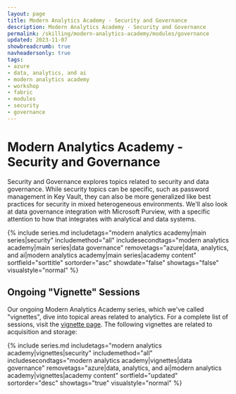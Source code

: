 ```yaml
---
layout: page
title: Modern Analytics Academy - Security and Governance
description: Modern Analytics Academy - Security and Governance
permalink: /skilling/modern-analytics-academy/modules/governance
updated: 2023-11-07
showbreadcrumb: true
navheadersonly: true
tags:
- azure
- data, analytics, and ai
- modern analytics academy
- workshop
- fabric
- modules
- security
- governance
---
```


# Modern Analytics Academy - Security and Governance

Security and Governance explores topics related to security and data governance. While security topics can be specific, such as password management in Key Vault, they can also be more generalized like best practices for security in mixed heterogeneous environments. We'll also look at data governance integration with Microsoft Purview, with a specific attention to how that integrates with analytical and data systems. 

{% include series.md 
    includetags="modern analytics academy|main series|security" includemethod="all" 
    includesecondtags="modern analytics academy|main series|data governance" 
    removetags="azure|data, analytics, and ai|modern analytics academy|main series|academy content" 
    sortfield="sorttitle" sortorder="asc" showdate="false" showtags="false"
    visualstyle="normal"
%}

## Ongoing "Vignette" Sessions 

Our ongoing Modern Analytics Academy series, which we've called "vignettes", dive into topical areas related to analytics. For a complete list of sessions, visit the 
[vignette page](/PartnerResources/skilling/modern-analytics-academy/vignettes). The following vignettes are related to acquisition and storage:

{% include series.md 
    includetags="modern analytics academy|vignettes|security" includemethod="all" 
    includesecondtags="modern analytics academy|vignettes|data governance" 
    removetags="azure|data, analytics, and ai|modern analytics academy|vignettes|academy content" 
    sortfield="updated" sortorder="desc" showtags="true"
    visualstyle="normal"
%}
